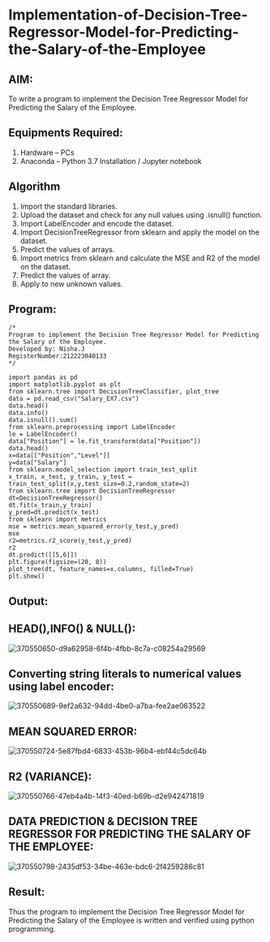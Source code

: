 # Implementation-of-Decision-Tree-Regressor-Model-for-Predicting-the-Salary-of-the-Employee

## AIM:
To write a program to implement the Decision Tree Regressor Model for Predicting the Salary of the Employee.

## Equipments Required:
1. Hardware – PCs
2. Anaconda – Python 3.7 Installation / Jupyter notebook

## Algorithm
1. Import the standard libraries.
2. Upload the dataset and check for any null values using .isnull() function.
3. Import LabelEncoder and encode the dataset.
4. Import DecisionTreeRegressor from sklearn and apply the model on the dataset.
5. Predict the values of arrays.
6. Import metrics from sklearn and calculate the MSE and R2 of the model on the dataset.
7. Predict the values of array.
8. Apply to new unknown values.
   
## Program:
```
/*
Program to implement the Decision Tree Regressor Model for Predicting the Salary of the Employee.
Developed by: Nisha.J
RegisterNumber:212223040133  
*/
```

```
import pandas as pd
import matplotlib.pyplot as plt
from sklearn.tree import DecisionTreeClassifier, plot_tree
data = pd.read_csv("Salary_EX7.csv")
data.head()
data.info()
data.isnull().sum()
from sklearn.preprocessing import LabelEncoder
le = LabelEncoder()
data["Position"] = le.fit_transform(data["Position"])
data.head()
x=data[["Position","Level"]]
y=data["Salary"]
from sklearn.model_selection import train_test_split
x_train, x_test, y_train, y_test = train_test_split(x,y,test_size=0.2,random_state=2)
from sklearn.tree import DecisionTreeRegressor
dt=DecisionTreeRegressor()
dt.fit(x_train,y_train)
y_pred=dt.predict(x_test)
from sklearn import metrics
mse = metrics.mean_squared_error(y_test,y_pred)
mse
r2=metrics.r2_score(y_test,y_pred)
r2
dt.predict([[5,6]])
plt.figure(figsize=(20, 8))
plot_tree(dt, feature_names=x.columns, filled=True)
plt.show()
```

## Output:

## HEAD(),INFO() & NULL():
![370550650-d9a62958-6f4b-4fbb-8c7a-c08254a29569](https://github.com/user-attachments/assets/550ee687-3333-4c61-be3b-25c7d69be1f4)

## Converting string literals to numerical values using label encoder:
![370550689-9ef2a632-94dd-4be0-a7ba-fee2ae063522](https://github.com/user-attachments/assets/4f15fbe4-d650-4d96-93ac-0465ada210bf)

## MEAN SQUARED ERROR:
![370550724-5e87fbd4-6833-453b-96b4-ebf44c5dc64b](https://github.com/user-attachments/assets/0b89510e-654c-414e-810f-45949307900c)

## R2 (VARIANCE):
![370550766-47eb4a4b-14f3-40ed-b69b-d2e942471819](https://github.com/user-attachments/assets/b6fa00c9-b7df-4e74-829f-1dc29d61f824)

## DATA PREDICTION & DECISION TREE REGRESSOR FOR PREDICTING THE SALARY OF THE EMPLOYEE:
![370550798-2435df53-34be-463e-bdc6-2f4259286c81](https://github.com/user-attachments/assets/b8c15e31-30a7-41bf-b1b5-841bdfee8b8c)



## Result:
Thus the program to implement the Decision Tree Regressor Model for Predicting the Salary of the Employee is written and verified using python programming.
